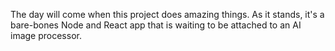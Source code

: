 The day will come when this project does amazing things. As it stands, it's a bare-bones Node and React app that is waiting to be attached to an AI image processor. 
